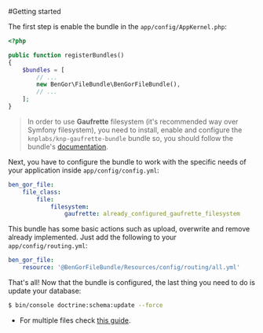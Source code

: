 #Getting started

The first step is enable the bundle in the `app/config/AppKernel.php`:
```php
<?php

public function registerBundles()
{
    $bundles = [
        // ...
        new BenGor\FileBundle\BenGorFileBundle(),
        // ...
    ];
}
```

>In order to use **Gaufrette** filesystem (it's recommended way over Symfony filesystem), you need to install,
>enable and configure the `knplabs/knp-gaufrette-bundle` bundle so, you should follow the bundle's [documentation][1].

Next, you have to configure the bundle to work with the specific needs of your application inside
`app/config/config.yml`:
```yml
ben_gor_file:
    file_class:
        file:
            filesystem:
                gaufrette: already_configured_gaufrette_filesystem
```

This bundle has some basic actions such as upload, overwrite and remove already implemented. Just add the following
to your `app/config/routing.yml`:
```yml
ben_gor_file:
    resource: '@BenGorFileBundle/Resources/config/routing/all.yml'
```

That's all! Now that the bundle is configured, the last thing you need to do is update your database:
```bash
$ bin/console doctrine:schema:update --force
```

- For multiple files check [this guide](multiple_files.md).

[1]: https://github.com/KnpLabs/KnpGaufretteBundle#installation
